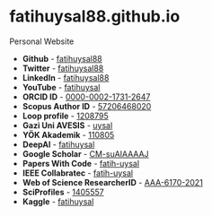 # fatihuysal88.github.io
Personal Website
* **Github** - [fatihuysal88](https://github.com/fatihuysal88)
* **Twitter** - [fatihuysal88](https://twitter.com/fatihuysal88)
* **LinkedIn** - [fatihuysal88](https://www.linkedin.com/in/fatihuysal88)
* **YouTube** - [fatihuysal](https://v.gd/youtube_fatihuysal)
* **ORCID ID** - [0000-0002-1731-2647](https://orcid.org/0000-0002-1731-2647)
* **Scopus Author ID** - [57206468020](https://www.scopus.com/authid/detail.uri?authorId=57206468020)
* **Loop profile** - [1208795](https://loop.frontiersin.org/people/1208795/overview)
* **Gazi Uni AVESIS** - [uysal](https://avesis.gazi.edu.tr/uysal)
* **YÖK Akademik** - [110805](https://v.gd/fatihuysal)
* **DeepAI** - [fatihuysal](https://deepai.org/profile/fatihuysal)
* **Google Scholar** - [CM-suAIAAAAJ](https://scholar.google.com.tr/citations?user=CM-suAIAAAAJ)
* **Papers With Code** - [fatih-uysal](https://paperswithcode.com/author/fatih-uysal)
* **IEEE Collabratec** - [fatih-uysal](https://ieee-collabratec.ieee.org/app/p/FatihUYSAL741555)
* **Web of Science ResearcherID** - [AAA-6170-2021](https://publons.com/researcher/AAA-6170-2021)
* **SciProfiles** - [1405557](https://sciprofiles.com/profile/1405557)
* **Kaggle** - [fatihuysal](https://www.kaggle.com/fatihuysal)
